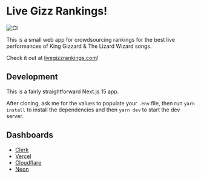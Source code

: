 # Live Gizz Rankings!

![CI](https://github.com/jamesbvaughan/live-gizz-rankings/actions/workflows/ci.yaml/badge.svg?branch=main)

This is a small web app for crowdsourcing rankings for the best live
performances of King Gizzard & The Lizard Wizard songs.

Check it out at [livegizzrankings.com](https://livegizzrankings.com)!

## Development

This is a fairly straightforward Next.js 15 app.

After cloning, ask me for the values to populate your `.env` file, then run
`yarn install` to install the dependencies and then `yarn dev` to start the dev
server.

## Dashboards

- [Clerk](https://dashboard.clerk.com/apps/app_2p6ZC0w9U4SijXRy7AX1XUdkvHu/instances/ins_2p6ZBu7ahg0sBkjAVwPiUsENr12)
- [Vercel](https://vercel.com/team-jamesbvaughan/live-gizz-rankings)
- [Cloudflare](https://dash.cloudflare.com/8626cc1676b25c2036fc683169065d37/livegizzrankings.com)
- [Neon](https://console.neon.tech/app/projects/snowy-paper-47174605)
